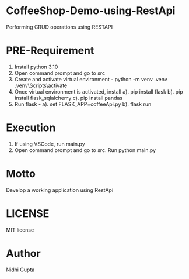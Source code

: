 # CoffeeShop-Demo-using-RestApi
Performing CRUD operations using RESTAPI

# PRE-Requirement
1. Install python 3.10
2. Open command prompt and go to src
3. Create and activate virtual environment - 
   python -m venv .venv
   .venv\Scripts\activate
4. Once virtual environment is activated, install
   a). pip install flask
   b). pip install flask_sqlalchemy
   c). pip install pandas
5. Run flask -
   a). set FLASK_APP=coffeeApi.py
   b). flask run

# Execution
1. If using VSCode, run main.py
2. Open command prompt and go to src. Run python main.py

# Motto
Develop a working application using RestApi

# LICENSE
MIT license

# Author
Nidhi Gupta
